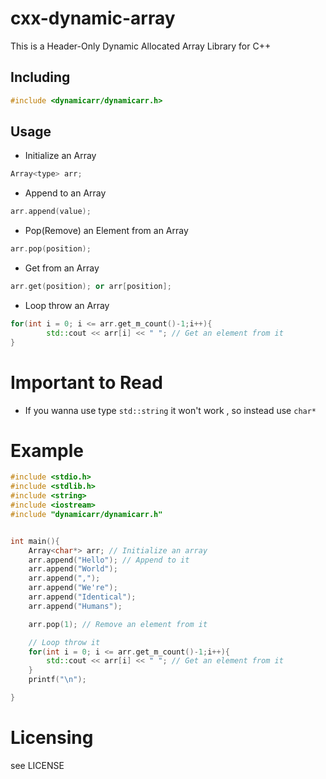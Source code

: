# cxx-dynamic-array
This is a Header-Only Dynamic Allocated Array Library for C++


## Including
```c++
#include <dynamicarr/dynamicarr.h>
```

## Usage
* Initialize an Array
```c++
Array<type> arr;
```
* Append to an Array
```c++
arr.append(value);
```
* Pop(Remove) an Element from an Array
```c++
arr.pop(position);
```
* Get from an Array
```c++
arr.get(position); or arr[position];
```
* Loop throw an Array
```c++
for(int i = 0; i <= arr.get_m_count()-1;i++){
        std::cout << arr[i] << " "; // Get an element from it
}
```

# Important to Read
* If you wanna use type ```std::string``` it won't work , so instead use ```char*```

# Example
```c++
#include <stdio.h>
#include <stdlib.h>
#include <string>
#include <iostream>
#include "dynamicarr/dynamicarr.h"


int main(){
    Array<char*> arr; // Initialize an array
    arr.append("Hello"); // Append to it
    arr.append("World");
    arr.append(",");
    arr.append("We're");
    arr.append("Identical");
    arr.append("Humans");

    arr.pop(1); // Remove an element from it

	// Loop throw it
    for(int i = 0; i <= arr.get_m_count()-1;i++){
        std::cout << arr[i] << " "; // Get an element from it
    }
    printf("\n");

}
```
# Licensing
see LICENSE
